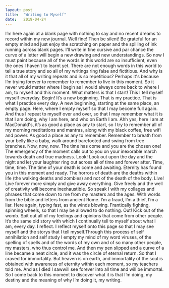 ```yaml
---
layout: post
title:  "Writing to Myself"
date:   2019-04-24
---
```


I’m here again at a blank page with nothing to say and no recent dreams to record within my new journal. Well fine! Then be silent! Be grateful for an empty mind and just enjoy the scratching on paper and the spilling of ink running across blank pages. I’ll write in fine cursive and par chance the curve of a letter will begin a new drawing and new understandings. So now I must paint because all of the words in this world are so insufficient, even the ones I haven’t to learnt yet. There are not enough words in this world to tell a true story and so all of my writings ring false and fictitious. And why is it that all of my writing repeats and is so repetitious? Perhaps it's because I’m trying forever to remember to remember to live in this moment. So it never would matter where I begin as I would always come back to where I am, to myself and this moment. What matters is that I start! This I tell myself myself everyday. Begin! It’s a new beginning. That is my practice. That is what I practice every day. A new beginning, starting at the same place, an empty page. Here, where I empty myself so that I may become full again. And thus I repeat to myself over and over, so that I may remember what it is that I am doing, why I am here, and who on Earth I am. Ahh yes, here I am at MacDonald's, it’s as good a place as any to start, so I try to remember all of my morning meditations and mantras, along with my black coffee, free wifi and power. As good a place as any to remember. Remember to breath from your belly like a baby, walk around barefooted and swing from tree branches. Now, now, now. The time has come and you are the chosen one! The emergency of the moment calls out to you on your inexorable march towards death and true madness. Look! Look out upon the day and the night and let your laughter ring out across all of time and forever after. Time, time, time. The time of your death is come and awaiting. Eternity has found you in this moment and ready. The horrors of death are the deaths within life (the walking deaths and zombies) and not of the death of the body. Live! Live forever more simply and give away everything. Give freely and the well of creativity will become inexhaustible. So speak I with my collages and phrases that come down to me from my masters and the ages. With words from the bible and letters from ancient Rome. I’m a fraud, I’m a thief, I’m a liar. Here again, typing fast, as the winds blowing. Frantically fighting, spinning wheels, so that I may be allowed to do nothing. Out! Kick out of the womb. Spit out all of my feelings and opinions that come from other people. It’s the same old story with which I continually tell to myself about what I am, every day. I reflect. I reflect myself onto this page so that I may see myself and the storys that I tell myself.Through this process of self annihilation and self study I empty my mind of my word viruses, of the spelling of spells and of the words of my own and of so many other people, my masters, who thus control me. And then my pen slipped and a curve of a line became a neat circle, and it was the circle of eternal return. So that I craved for immortality. But heaven is on earth, and immortality of the soul is obtained with awareness of eternity within each moment, so my teachers told me. And as I died I sawwill see forever into all time and will be immortal. So I come back to this moment to discover what it is that I’m doing, my destiny and the meaning of why I’m doing it, my writing.
